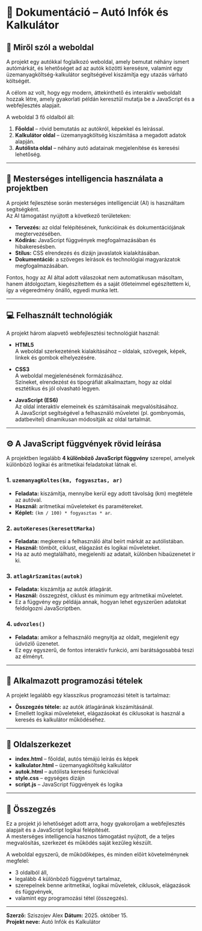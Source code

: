 # 🚗 Dokumentáció – Autó Infók és Kalkulátor

## 📘 Miről szól a weboldal
A projekt egy autókkal foglalkozó weboldal, amely bemutat néhány ismert autómárkát, és lehetőséget ad az autók közötti keresésre, valamint egy üzemanyagköltség-kalkulátor segítségével kiszámítja egy utazás várható költségét.

A célom az volt, hogy egy modern, áttekinthető és interaktív weboldalt hozzak létre, amely gyakorlati példán keresztül mutatja be a JavaScript és a webfejlesztés alapjait.

A weboldal 3 fő oldalból áll:
1. **Főoldal** – rövid bemutatás az autókról, képekkel és leírással.  
2. **Kalkulátor oldal** – üzemanyagköltség kiszámítása a megadott adatok alapján.  
3. **Autólista oldal** – néhány autó adatainak megjelenítése és keresési lehetőség.

---

## 🧠 Mesterséges intelligencia használata a projektben
A projekt fejlesztése során mesterséges intelligenciát (AI) is használtam segítségként.  
Az AI támogatást nyújtott a következő területeken:
- **Tervezés:** az oldal felépítésének, funkcióinak és dokumentációjának megtervezésében.  
- **Kódírás:** JavaScript függvények megfogalmazásában és hibakeresésben.  
- **Stílus:** CSS elrendezés és dizájn javaslatok kialakításában.  
- **Dokumentáció:** a szöveges leírások és technológiai magyarázatok megfogalmazásában.

Fontos, hogy az AI által adott válaszokat nem automatikusan másoltam, hanem átdolgoztam, kiegészítettem és a saját ötleteimmel egészítettem ki, így a végeredmény önálló, egyedi munka lett.

---

## 💻 Felhasznált technológiák
A projekt három alapvető webfejlesztési technológiát használ:

- **HTML5**  
  A weboldal szerkezetének kialakításához – oldalak, szövegek, képek, linkek és gombok elhelyezésére.

- **CSS3**  
  A weboldal megjelenésének formázásához.  
  Színeket, elrendezést és tipográfiát alkalmaztam, hogy az oldal esztétikus és jól olvasható legyen.

- **JavaScript (ES6)**  
  Az oldal interaktív elemeinek és számításainak megvalósításához.  
  A JavaScript segítségével a felhasználó műveletei (pl. gombnyomás, adatbevitel) dinamikusan módosítják az oldal tartalmát.

---

## ⚙️ A JavaScript függvények rövid leírása

A projektben legalább **4 különböző JavaScript függvény** szerepel, amelyek különböző logikai és aritmetikai feladatokat látnak el.

### 1. `uzemanyagKoltes(km, fogyasztas, ar)`
- **Feladata:** kiszámítja, mennyibe kerül egy adott távolság (km) megtétele az autóval.  
- **Használ:** aritmetikai műveleteket és paramétereket.  
- **Képlet:** `(km / 100) * fogyasztas * ar`.

### 2. `autoKereses(keresettMarka)`
- **Feladata:** megkeresi a felhasználó által beírt márkát az autólistában.  
- **Használ:** tömböt, ciklust, elágazást és logikai műveleteket.  
- Ha az autó megtalálható, megjeleníti az adatait, különben hibaüzenetet ír ki.

### 3. `atlagArSzamitas(autok)`
- **Feladata:** kiszámítja az autók átlagárát.  
- **Használ:** összegzést, ciklust és minimum egy aritmetikai műveletet.  
- Ez a függvény egy példája annak, hogyan lehet egyszerűen adatokat feldolgozni JavaScriptben.

### 4. `udvozles()`
- **Feladata:** amikor a felhasználó megnyitja az oldalt, megjelenít egy üdvözlő üzenetet.  
- Ez egy egyszerű, de fontos interaktív funkció, ami barátságosabbá teszi az élményt.

---

## 🔢 Alkalmazott programozási tételek
A projekt legalább egy klasszikus programozási tételt is tartalmaz:
- **Összegzés tétele:** az autók átlagárának kiszámításánál.
- Emellett logikai műveleteket, elágazásokat és ciklusokat is használ a keresés és kalkulátor működéséhez.

---

## 🧩 Oldalszerkezet
- **index.html** – főoldal, autós témájú leírás és képek  
- **kalkulator.html** – üzemanyagköltség kalkulátor  
- **autok.html** – autólista keresési funkcióval  
- **style.css** – egységes dizájn  
- **script.js** – JavaScript függvények és logika  

---

## 📄 Összegzés
Ez a projekt jó lehetőséget adott arra, hogy gyakoroljam a webfejlesztés alapjait és a JavaScript logikai felépítését.  
A mesterséges intelligencia hasznos támogatást nyújtott, de a teljes megvalósítás, szerkezet és működés saját kezűleg készült.

A weboldal egyszerű, de működőképes, és minden előírt követelménynek megfelel:  
- 3 oldalból áll,  
- legalább 4 különböző függvényt tartalmaz,  
- szerepelnek benne aritmetikai, logikai műveletek, ciklusok, elágazások és függvények,  
- valamint egy programozási tétel (összegzés).

---

**Szerző:** Sziszojev Alex
**Dátum:** 2025. október 15.  
**Projekt neve:** Autó Infók és Kalkulátor  
